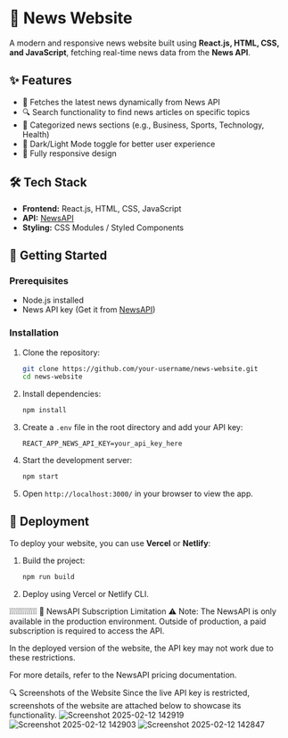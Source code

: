 # 📰 News Website  

A modern and responsive news website built using **React.js, HTML, CSS, and JavaScript**, fetching real-time news data from the **News API**.  

## ✨ Features  

- 📌 Fetches the latest news dynamically from News API  
- 🔍 Search functionality to find news articles on specific topics  
- 📑 Categorized news sections (e.g., Business, Sports, Technology, Health)  
- 🌙 Dark/Light Mode toggle for better user experience  
- 📱 Fully responsive design  

## 🛠️ Tech Stack  

- **Frontend:** React.js, HTML, CSS, JavaScript  
- **API:** [NewsAPI](https://newsapi.org/)  
- **Styling:** CSS Modules / Styled Components  

## 🚀 Getting Started  

### Prerequisites  

- Node.js installed  
- News API key (Get it from [NewsAPI](https://newsapi.org/))  

### Installation  

1. Clone the repository:  
   ```bash
   git clone https://github.com/your-username/news-website.git
   cd news-website
   ```
2. Install dependencies:  
   ```bash
   npm install
   ```
3. Create a `.env` file in the root directory and add your API key:  
   ```env
   REACT_APP_NEWS_API_KEY=your_api_key_here
   ```
4. Start the development server:  
   ```bash
   npm start
   ```
5. Open `http://localhost:3000/` in your browser to view the app.         

## 🚀 Deployment  

To deploy your website, you can use **Vercel** or **Netlify**:  

1. Build the project:  
   ```bash
   npm run build
   ```
2. Deploy using Vercel or Netlify CLI.  

❕❕❕❕❕❕❕❕❕❕❕❕❕
📰 NewsAPI Subscription Limitation
⚠ Note: The NewsAPI is only available in the production environment. Outside of production, a paid subscription is required to access the API.

In the deployed version of the website, the API key may not work due to these restrictions.

For more details, refer to the NewsAPI pricing documentation.

🔍 Screenshots of the Website
Since the live API key is restricted, screenshots of the website are attached below to showcase its functionality.
![Screenshot 2025-02-12 142919](https://github.com/user-attachments/assets/07b3c885-21e7-404e-a55b-47267f7245ba)
![Screenshot 2025-02-12 142903](https://github.com/user-attachments/assets/eaf549d6-3aba-49c6-9968-c2c6591eb122)
![Screenshot 2025-02-12 142847](https://github.com/user-attachments/assets/ce5fb71f-ee4a-4259-a90f-9471cf797b7f)
